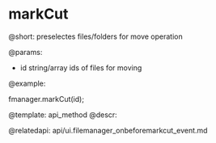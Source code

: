 markCut
=============

@short:
	preselectes files/folders for move operation

@params:

- id			string/array		ids of files for moving



@example:

fmanager.markCut(id);

@template:	api_method
@descr:

@relatedapi:
api/ui.filemanager_onbeforemarkcut_event.md

